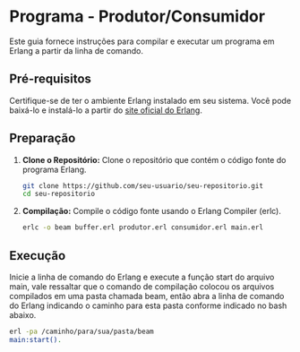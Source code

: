 # Programa - Produtor/Consumidor

Este guia fornece instruções para compilar e executar um programa em Erlang a partir da linha de comando.

## Pré-requisitos

Certifique-se de ter o ambiente Erlang instalado em seu sistema. Você pode baixá-lo e instalá-lo a partir do [site oficial do Erlang](https://www.erlang.org/).

## Preparação

1. **Clone o Repositório:**
   Clone o repositório que contém o código fonte do programa Erlang.

   ```bash
   git clone https://github.com/seu-usuario/seu-repositorio.git
   cd seu-repositorio

2. **Compilação:**
   Compile o código fonte usando o Erlang Compiler (erlc).

   ```bash
   erlc -o beam buffer.erl produtor.erl consumidor.erl main.erl
   ```

## Execução

   Inicie a linha de comando do Erlang e execute a função start do arquivo main, vale ressaltar que o comando de compilação colocou os arquivos compilados em uma pasta chamada beam, então abra a linha de comando do Erlang indicando o caminho para esta pasta conforme indicado no bash abaixo.

   ```bash
   erl -pa /caminho/para/sua/pasta/beam
   main:start().
   ```
